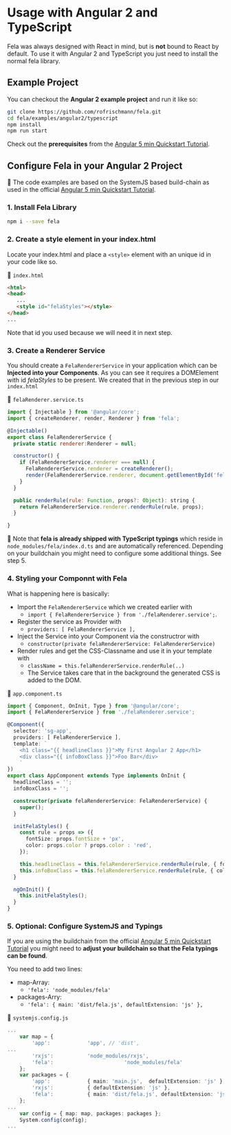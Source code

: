 # Usage with Angular 2 and TypeScript

Fela was always designed with React in mind, but is **not** bound to React by default. 
To use it with Angular 2 and TypeScript you just need to install the normal fela library.

## Example Project

You can checkout the **Angular 2 example project** and run it like so:

```sh
git clone https://github.com/rofrischmann/fela.git
cd fela/examples/angular2/typescript
npm install
npm run start
```

Check out the **prerequisites** from the [Angular 5 min Quickstart Tutorial](https://angular.io/docs/ts/latest/quickstart.html).


## Configure Fela in your Angular 2 Project

:red_circle: The code examples are based on the SystemJS based build-chain as used in the official [Angular 5 min Quickstart Tutorial](https://angular.io/docs/ts/latest/quickstart.html).
 
### 1. Install Fela Library
 
```sh
npm i --save fela
```


### 2. Create a style element in your index.html

Locate your index.html and place a `<style>` element with an unique id in your code like so.

:file_folder: `index.html`
```html
<html>
<head>
   ...
   <style id="felaStyles"></style>
</head>
...
```

Note that id you used because we will need it in next step.

### 3. Create a Renderer Service

You should create a `FelaRendererService` in your application which can be **Injected into your Components**. 
As you can see it requires a DOMElement with id *felaStyles* to be present. We created that in the previous step in our `index.html`
 
:file_folder: `felaRenderer.service.ts`

```javascript
import { Injectable } from '@angular/core';
import { createRenderer, render, Renderer } from 'fela';

@Injectable()
export class FelaRendererService {
  private static renderer:Renderer = null;

  constructor() {
    if (FelaRendererService.renderer === null) {
      FelaRendererService.renderer = createRenderer();
      render(FelaRendererService.renderer, document.getElementById('felaStyles'));
    }
  }

  public renderRule(rule: Function, props?: Object): string {
    return FelaRendererService.renderer.renderRule(rule, props);
  }

}
```


:red_circle: Note that **fela is already shipped with TypeScript typings** which reside in `node_modules/fela/index.d.ts` and are automatically referenced. Depending on your buildchain you might need to configure some additional things. See step 5.

### 4. Styling your Componnt with Fela

What is happening here is basically:

  * Import the `FelaRendererService` which we created earlier with 
    * `import { FelaRendererService } from './felaRenderer.service';`.
  * Register the service as Provider with 
    * `providers: [ FelaRendererService ],`
  * Inject the Service into your Component via the constructror with 
    * `constructor(private felaRendererService: FelaRendererService)`
  * Render rules and get the CSS-Classname and use it in your template with
    * `className = this.felaRendererService.renderRule(..)`
    * The Service takes care that in the background the generated CSS is added to the DOM.

:file_folder: `app.component.ts`

```typescript
import { Component, OnInit, Type } from '@angular/core';
import { FelaRendererService } from './felaRenderer.service';

@Component({
  selector: 'sg-app',
  providers: [ FelaRendererService ],
  template: `
    <h1 class="{{ headlineClass }}">My First Angular 2 App</h1>
    <div class="{{ infoBoxClass }}">Foo Bar</div>
    `
})
export class AppComponent extends Type implements OnInit {
  headlineClass = '';
  infoBoxClass = '';

  constructor(private felaRendererService: FelaRendererService) {
    super();
  }

  initFelaStyles() {
    const rule = props => ({
      fontSize: props.fontSize + 'px',
      color: props.color ? props.color : 'red',
    });

    this.headlineClass = this.felaRendererService.renderRule(rule, { fontSize: 20 });
    this.infoBoxClass = this.felaRendererService.renderRule(rule, { color: '#00ff00' });
  }

  ngOnInit() {
    this.initFelaStyles();
  }
}
```

### 5. Optional: Configure SystemJS and Typings

If you are using the buildchain from the official [Angular 5 min Quickstart Tutorial](https://angular.io/docs/ts/latest/quickstart.html)
you might need to **adjust your buildchain so that the Fela typings can be found**.

You need to add two lines:

  * map-Array:
    * `'fela': 'node_modules/fela'`
  * packages-Arry:
    * `'fela': { main: 'dist/fela.js', defaultExtension: 'js' },`
    
:file_folder: `systemjs.config.js`

```typescript
...
    var map = {
        'app':            'app', // 'dist',
...
        'rxjs':           'node_modules/rxjs',
        'fela':                       'node_modules/fela'
    };
    var packages = {
        'app':            { main: 'main.js',  defaultExtension: 'js' },
        'rxjs':           { defaultExtension: 'js' },
        'fela':           { main: 'dist/fela.js', defaultExtension: 'js' },
    };
...
    var config = { map: map, packages: packages };
    System.config(config);
...
```


